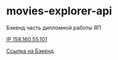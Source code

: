 # movies-explorer-api
Бэкенд часть дипломной работы ЯП

[IP 158.160.55.101](158.160.55.101)

[Ссылка на Бэкенд](api.movies.constantine.nomoredomains.rocks)
